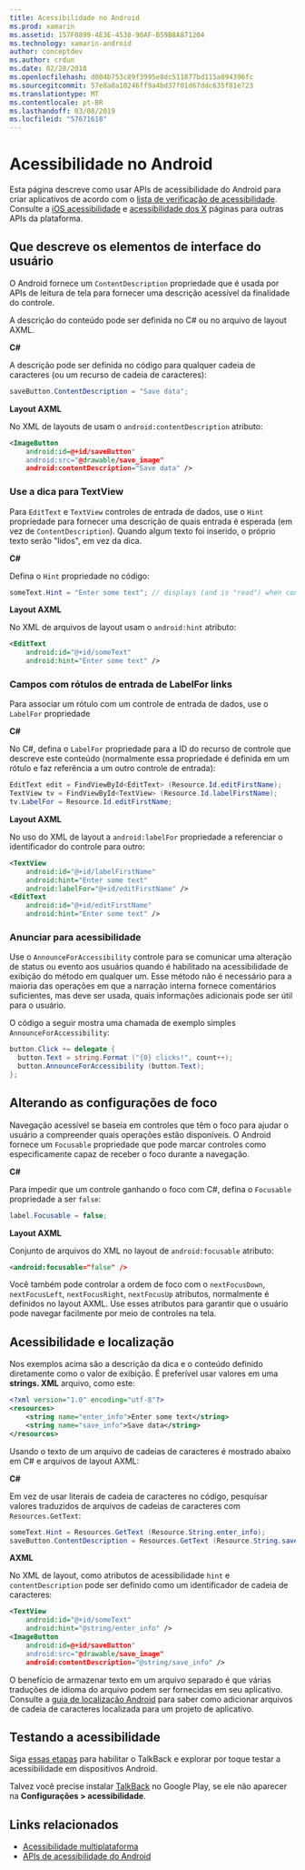 ```yaml
---
title: Acessibilidade no Android
ms.prod: xamarin
ms.assetid: 157F0899-4E3E-4538-90AF-B59B8A871204
ms.technology: xamarin-android
author: conceptdev
ms.author: crdun
ms.date: 02/28/2018
ms.openlocfilehash: d004b753c89f3995e8dc511877bd115a894396fc
ms.sourcegitcommit: 57e8a0a10246ff9a4bd37f01d67ddc635f81e723
ms.translationtype: MT
ms.contentlocale: pt-BR
ms.lasthandoff: 03/08/2019
ms.locfileid: "57671618"
---
```

# <a name="accessibility-on-android"></a>Acessibilidade no Android

Esta página descreve como usar APIs de acessibilidade do Android para criar aplicativos de acordo com o [lista de verificação de acessibilidade](~/cross-platform/app-fundamentals/accessibility.md).
Consulte a [iOS acessibilidade](~/ios/app-fundamentals/accessibility.md) e [acessibilidade dos X](~/mac/app-fundamentals/accessibility.md) páginas para outras APIs da plataforma.


## <a name="describing-ui-elements"></a>Que descreve os elementos de interface do usuário

O Android fornece um `ContentDescription` propriedade que é usada por APIs de leitura de tela para fornecer uma descrição acessível da finalidade do controle.

A descrição do conteúdo pode ser definida no C# ou no arquivo de layout AXML.

**C#**

A descrição pode ser definida no código para qualquer cadeia de caracteres (ou um recurso de cadeia de caracteres):

```csharp
saveButton.ContentDescription = "Save data";
```

**Layout AXML**

No XML de layouts de usam o `android:contentDescription` atributo:

```xml
<ImageButton
    android:id=@+id/saveButton"
    android:src="@drawable/save_image"
    android:contentDescription="Save data" />
```

### <a name="use-hint-for-textview"></a>Use a dica para TextView

Para `EditText` e `TextView` controles de entrada de dados, use o `Hint` propriedade para fornecer uma descrição de quais entrada é esperada (em vez de `ContentDescription`).
Quando algum texto foi inserido, o próprio texto serão "lidos", em vez da dica.

**C#**

Defina o `Hint` propriedade no código:

```csharp
someText.Hint = "Enter some text"; // displays (and is "read") when control is empty
```

**Layout AXML**

No XML de arquivos de layout usam o `android:hint` atributo:

```xml
<EditText
    android:id="@+id/someText"
    android:hint="Enter some text" />
```


### <a name="labelfor-links-input-fields-with-labels"></a>Campos com rótulos de entrada de LabelFor links

Para associar um rótulo com um controle de entrada de dados, use o `LabelFor` propriedade

**C#**

No C#, defina o `LabelFor` propriedade para a ID do recurso de controle que descreve este conteúdo (normalmente essa propriedade é definida em um rótulo e faz referência a um outro controle de entrada):

```csharp
EditText edit = FindViewById<EditText> (Resource.Id.editFirstName);
TextView tv = FindViewById<TextView> (Resource.Id.labelFirstName);
tv.LabelFor = Resource.Id.editFirstName;
```

**Layout AXML**

No uso do XML de layout a `android:labelFor` propriedade a referenciar o identificador do controle para outro:

```xml
<TextView
    android:id="@+id/labelFirstName"
    android:hint="Enter some text"
    android:labelFor="@+id/editFirstName" />
<EditText
    android:id="@+id/editFirstName"
    android:hint="Enter some text" />
```

### <a name="announce-for-accessibility"></a>Anunciar para acessibilidade

Use o `AnnounceForAccessibility` controle para se comunicar uma alteração de status ou evento aos usuários quando é habilitado na acessibilidade de exibição do método em qualquer um. Esse método não é necessário para a maioria das operações em que a narração interna fornece comentários suficientes, mas deve ser usada, quais informações adicionais pode ser útil para o usuário.

O código a seguir mostra uma chamada de exemplo simples `AnnounceForAccessibility`:

```csharp
button.Click += delegate {
  button.Text = string.Format ("{0} clicks!", count++);
  button.AnnounceForAccessibility (button.Text);
};
```

## <a name="changing-focus-settings"></a>Alterando as configurações de foco

Navegação acessível se baseia em controles que têm o foco para ajudar o usuário a compreender quais operações estão disponíveis. O Android fornece um `Focusable` propriedade que pode marcar controles como especificamente capaz de receber o foco durante a navegação.

**C#**

Para impedir que um controle ganhando o foco com C#, defina o `Focusable` propriedade a ser `false`:

```csharp
label.Focusable = false;
```

**Layout AXML**

Conjunto de arquivos do XML no layout de `android:focusable` atributo:

```xml
<android:focusable="false" />
```

Você também pode controlar a ordem de foco com o `nextFocusDown`, `nextFocusLeft`, `nextFocusRight`, `nextFocusUp` atributos, normalmente é definidos no layout AXML. Use esses atributos para garantir que o usuário pode navegar facilmente por meio de controles na tela.


## <a name="accessibility-and-localization"></a>Acessibilidade e localização

Nos exemplos acima são a descrição da dica e o conteúdo definido diretamente como o valor de exibição. É preferível usar valores em uma **strings. XML** arquivo, como este:

```xml
<?xml version="1.0" encoding="utf-8"?>
<resources>
    <string name="enter_info">Enter some text</string>
    <string name="save_info">Save data</string>
</resources>
```

Usando o texto de um arquivo de cadeias de caracteres é mostrado abaixo em C# e arquivos de layout AXML:

**C#**

Em vez de usar literais de cadeia de caracteres no código, pesquisar valores traduzidos de arquivos de cadeias de caracteres com `Resources.GetText`:

```csharp
someText.Hint = Resources.GetText (Resource.String.enter_info);
saveButton.ContentDescription = Resources.GetText (Resource.String.save_info);
```

**AXML**

No XML de layout, como atributos de acessibilidade `hint` e `contentDescription` pode ser definido como um identificador de cadeia de caracteres:

```xml
<TextView
    android:id="@+id/someText"
    android:hint="@string/enter_info" />
<ImageButton
    android:id=@+id/saveButton"
    android:src="@drawable/save_image"
    android:contentDescription="@string/save_info" />
```

O benefício de armazenar texto em um arquivo separado é que várias traduções de idioma do arquivo podem ser fornecidas em seu aplicativo. Consulte a [guia de localização Android](~/android/app-fundamentals/localization.md) para saber como adicionar arquivos de cadeia de caracteres localizada para um projeto de aplicativo.


## <a name="testing-accessibility"></a>Testando a acessibilidade

Siga [essas etapas](https://developer.android.com/training/accessibility/testing.html#how-to) para habilitar o TalkBack e explorar por toque testar a acessibilidade em dispositivos Android.

Talvez você precise instalar [TalkBack](https://play.google.com/store/apps/details?id=com.google.android.marvin.talkback) no Google Play, se ele não aparecer na **Configurações > acessibilidade**.


## <a name="related-links"></a>Links relacionados

- [Acessibilidade multiplataforma](~/cross-platform/app-fundamentals/accessibility.md)
- [APIs de acessibilidade do Android](https://developer.android.com/guide/topics/ui/accessibility/index.html)
